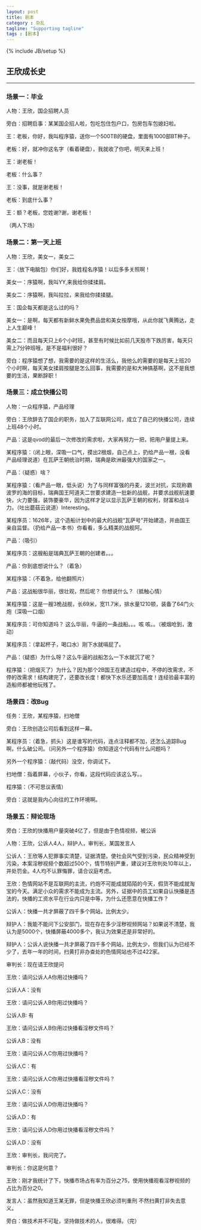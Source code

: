 ```yaml
---
layout: post
title: 剧本
category : 杂乱
tagline: "Supporting tagline"
tags : [剧本]
---
```

{% include JB/setup %}
## 王欣成长史
---

### 场景一：毕业

人物：王欣，国企招聘人员

旁白：招聘启事：某某国企招人啦，包吃包住包户口，包房包车包媳妇啦。

王：老板，你好，我叫程序猿，送你一个500TB的硬盘，里面有1000部BT种子。

老板：好，就冲你这名字（看着硬盘），我就收了你吧，明天来上班！

<!--break-->

王：谢老板！

老板：什么事？

王：没事，就是谢老板！

老板：到底什么事？

王：额？老板，您姓谢?谢，谢老板！

（两人下场）

### 场景二：第一天上班

人物：王欣，美女一，美女二

王：（放下电脑包）你们好，我姓程名序猿！以后多多关照啊！

美女一：序猿啊，我叫YY,来我给你揉揉肩。

美女二：序猿啊，我叫拉拉，来我给你揉揉腿。

王：国企每天都是这么过的吗？

美女一：是啊，每天都有新鲜水果免费品尝和美女按摩哦，从此你就飞黄腾达，走上人生巅峰！

美女二：而且每天只上6个小时班，甚至有时候比如前几天股市下跌厉害，每天只需上7分钟班哦，是不是福利很好？

旁白：程序猿想了想，我需要的是这样的生活么，我他么的需要的是每天上班20个小时啊，每天美女揉肩按腿是怎么回事，我需要的是和大神搞基啊，这不是我想要的生活，果断辞职！


### 场景三：成立快播公司

人物：一众程序猿，产品经理


旁白：王欣辞去了国企的职务，加入了互联网公司，成立了自己的快播公司，连续上班48个小时。

产品：这是qvod的最后一次修改的需求啦，大家再努力一把，把用户量提上来。

某程序猿：（闭上眼，深吸一口气，摸出2根烟，自己点上，扔给产品一根，没看产品经理说道）在瓦萨王朝统治时期，瑞典是欧洲最强大的国家之一。

产品：（疑惑）啥？

某程序猿：（看产品一眼，低头说）为了与同样富强的丹麦，波兰对抗，实现称霸波罗的海的目标，瑞典国王阿道夫二世要求建造一批新的战舰，并要求战舰航速要快，火力要强，装饰要豪华，因为这样才足以显示瓦萨王朝的权利，财富和战斗力。（吐出蘑菇云说道）Interesting。

某程序员：1626年，这个造船计划中的最大的战舰“瓦萨号”开始建造，并由国王亲自监督。（扔给产品一本书）你看看，多么精美的战舰阿。

产品：（吸引）

某程序员：这艘船是瑞典瓦萨王朝的创建者。。。

产品：你到底想说什么？（着急）

某程序猿：（不着急，给他翻照片）

产品：这战船很华丽，很壮观，然后呢？ 你想说什么？（抵触心情）

某程序猿：这是一艘3桅战舰，长69米，宽11.7米，排水量1210顿，装备了64门火炮（深吸一口烟）

某程序员：可你知道吗？ 这么华丽，牛逼的一条战船。。。咳 咳。。（被烟呛到，激动）

某程序员：（拿起杯子，喝口水）刚下水就嗝屁了。

产品：（疑惑）为什么呀？这么牛逼的战船怎么一下水就沉了呢？

程序猿：（把烟灭了）为什么？因为那个2B国王在建造过程中，不停的改需求，不停的改需求！结构建完了，还要改长度！都快下水乐还要加高度！连经验最丰富的造船师都被他玩残了。

### 场景四：改Bug

任务：王欣，某程序猿，扫地僧

旁白：王欣创造公司后看到这样一幕。

某程序员：（着急，抓头）这是谁写的代码，连点注释都不加，还怎么追踪Bug啊，什么破公司。（问另外一个程序猿）你知道这个代码有什么问题吗？

另外一个程序猿：（敲代码）没空，你调试下。

扫地僧：指着屏幕，小伙子，你看，这段代码应该这么写。。

程序猿：（不可思议表情）

旁白：这就是我内心向往的工作环境啊。

### 场景五：辩论现场

旁白：王欣的快播用户量突破4亿了，但是由于色情视频，被公诉

人物：王欣，公诉人4人，辩护人，审判长，某国发言人

公诉人：王欣等人犯罪事实清楚，证据清楚。使社会风气受到污染，民众精神受到污染，本案淫秽视频个数超过500个，情节特别严重，建议对王欣判处10年以上，并处罚金。4人均不认罪悔罪，请合议庭考虑。

王欣：色情网站不是互联网的主流，约炮不可能成就陌陌的今天，假货不能成就淘宝的今天。满足小众的需求不能成为主流。另外，证据中的员工如果自认快播是违法的，快播的工资水平在行业内只是中等，为什么还愿意在快播工作？

公诉人：快播一共才屏蔽了四千多个网站，比例太少。

辩护人：我能不能问下公安部门，现在存在多少淫秽视频网站？如果说不清楚，我认为是5000个，快播屏蔽4000多个，我认为效果还是非常好的。

辩护人：公诉人说快播一共才屏蔽了四千多个网站，比例太少，但我们认为已经不少了，去年一年的时间，扫黄打非办查处的色情网站也不过422家。

审判长：现在请王欣提问

王欣：请问公诉人A你用过快播吗？

公诉人A：没有

王欣：请问公诉人B你用过快播吗？

公诉人B: 有

王欣：请问公诉人B你用过快播看淫秽文件吗？

公诉人B：没有

王欣：请问公诉人C你用过快播吗？

公诉人C：有

王欣：请问公诉人C你用过快播看淫秽文件吗？

公诉人C：没有

王欣：请问公诉人D你用过快播吗？

公诉人D：有

王欣：请问公诉人D你用过快播看淫秽文件吗？

公诉人D：没有

王欣：审判长，我问完了。

审判长：你这是何意？

王欣：刚才我统计了下，快播市场占有率为百分之75，使用快播观看淫秽视频的占比为百分之0。


发言人：虽然我知道王某无罪，但是快播王欣必须判重刑 不然扫黄打非失去意义。

旁白：做技术并不可耻，坚持做技术的人，很难得。（完）












